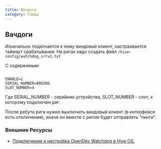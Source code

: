```yaml
---
title: Вачдоги
category: Гайды
---
```


## Вачдоги
Изначально подклчается к нему виндовый клиент, настраивается таймаут срабатывания.
На ригах надо создать файл
`/hive-config/watchdog_srrv2.txt`

С содержимым:
<pre><code>
ENABLE=1
SERIAL_NUMBER=000306
SLOT_NUMBER=4
</code></pre>
Где SERIAL_NUMBER - серийник устройства, SLOT_NUMBER - слот, к которому подключен риг.

После ребута рига нужно выключить виндовый клиент (в интерфейсе есть отключение), иначе он вместе с ригом будет отправлять “пинги”.

### Внешние Ресурсы
- <a href="http://finance-quality.ru/podklyuchenie-i-nastrojka-opendev-watchdog-v-hive-os/">Подключение и настройка OpenDev Watchdog в Hive OS.</a>
